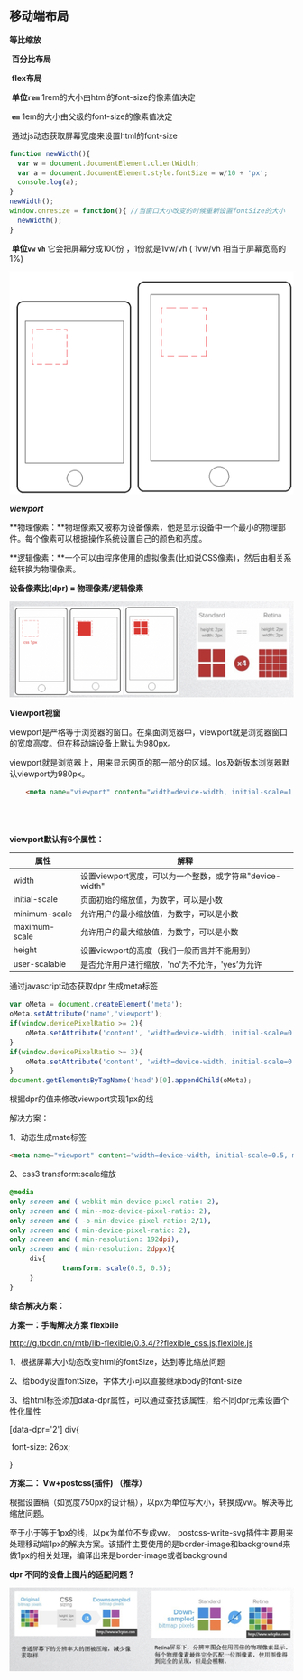 ## 移动端布局

**等比缩放** 

​	**百分比布局** 

​	**flex布局** 

​	**单位`rem`**     1rem的大小由html的font-size的像素值决定 

​			**`em`**       1em的大小由父级的font-size的像素值决定 

​		通过js动态获取屏幕宽度来设置html的font-size

```javascript
function newWidth(){
  var w = document.documentElement.clientWidth;
  var a = document.documentElement.style.fontSize = w/10 + 'px';
  console.log(a);
}    
newWidth();    
window.onresize = function(){ //当窗口大小改变的时候重新设置fontSize的大小 
  newWidth();
}
```

​	**单位`vw` `vh`**   它会把屏幕分成100份 ，1份就是1vw/vh  ( 1vw/vh  相当于屏幕宽高的 1%)  

![](../image/buju1.png)



***viewport***  

**物理像素：**物理像素又被称为设备像素，他是显示设备中一个最小的物理部件。每个像素可以根据操作系统设置自己的颜色和亮度。

**逻辑像素：**一个可以由程序使用的虚拟像素(比如说CSS像素)，然后由相关系统转换为物理像素。

**设备像素比(dpr) = 物理像素/逻辑像素**  

![](../image/px.png)



**Viewport视窗** 

viewport是严格等于浏览器的窗口。在桌面浏览器中，viewport就是浏览器窗口的宽度高度。但在移动端设备上默认为980px。

viewport就是浏览器上，用来显示网页的那一部分的区域。Ios及新版本浏览器默认viewport为980px。

```html
    <meta name="viewport" content="width=device-width, initial-scale=1.0">
																			宽度等于屏幕宽度。              缩放 
																												dpr = 2 为0.5
																												dpr = 3 为0.3333...
```



**viewport默认有6个属性：** 

| 属性          | 解释                                                     |
| ------------- | -------------------------------------------------------- |
| width         | 设置viewport宽度，可以为一个整数，或字符串"device-width" |
| initial-scale | 页面初始的缩放值，为数字，可以是小数                     |
| minimum-scale | 允许用户的最小缩放值，为数字，可以是小数                 |
| maximum-scale | 允许用户的最大缩放值，为数字，可以是小数                 |
| height        | 设置viewport的高度（我们一般而言并不能用到）             |
| user-scalable | 是否允许用户进行缩放，'no'为不允许，'yes’为允许          |



通过javascript动态获取dpr 生成meta标签

```javascript
var oMeta = document.createElement('meta');
oMeta.setAttribute('name','viewport');
if(window.devicePixelRatio >= 2){
    oMeta.setAttribute('content', 'width=device-width, initial-scale=0.5, minimum-scale=0.5, maximum-scale=0.5, user-scalable=no');
}
if(window.devicePixelRatio >= 3){
    oMeta.setAttribute('content', 'width=device-width, initial-scale=0.3, minimum-scale=0.3, maximum-scale=0.3, user-scalable=no');
}
document.getElementsByTagName('head')[0].appendChild(oMeta);
```



根据dpr的值来修改viewport实现1px的线

解决方案：

1、动态生成mate标签

```html
<meta name="viewport" content="width=device-width, initial-scale=0.5, maximum-scale=0.5, minimum-scale=0.5, user-scalable=no">
```

2、css3 transform:scale缩放

```css
@media
only screen and (-webkit-min-device-pixel-ratio: 2),
only screen and ( min--moz-device-pixel-ratio: 2),
only screen and ( -o-min-device-pixel-ratio: 2/1),
only screen and ( min-device-pixel-ratio: 2),
only screen and ( min-resolution: 192dpi),
only screen and ( min-resolution: 2dppx){ 
     div{
             transform: scale(0.5, 0.5);
     }
}
```



**综合解决方案：**

**方案一：手淘解决方案 flexbile** 

<http://g.tbcdn.cn/mtb/lib-flexible/0.3.4/??flexible_css.js,flexible.js>

1、根据屏幕大小动态改变html的fontSize，达到等比缩放问题 

2、给body设置fontSize，字体大小可以直接继承body的font-size

3、给html标签添加data-dpr属性，可以通过查找该属性，给不同dpr元素设置个性化属性

[data-dpr='2'] div{

​     font-size:  26px;

}



**方案二： Vw+postcss(插件) （推荐）** 

根据设置稿（如宽度750px的设计稿），以px为单位写大小，转换成vw。解决等比缩放问题。

至于小于等于1px的线，以px为单位不专成vw。 postcss-write-svg插件主要用来处理移动端1px的解决方案。该插件主要使用的是border-image和background来做1px的相关处理，编译出来是border-image或者background



**dpr 不同的设备上图片的适配问题？** 

![](../image/dpr.png)



